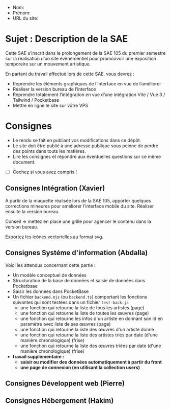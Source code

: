 - Nom:
- Prénom:
- URL du site:

# Sujet : Description de la SAE

Cette SAE s’inscrit dans le prolongement de la SAE 105 du premier semestre sur la réalisation d’un site évènementiel pour promouvoir une exposition temporaire sur un mouvement artistique.

En partant du travail effectué lors de cette SAE, vous devrez :

- Reprendre les éléments graphiques de l’interface en vue de l’améliorer
- Réaliser la version bureau de l’interface
- Reprendre totalement l’intégration en vue d’une intégration Vite / Vue 3 / Tailwind / Pocketbase
- Mettre en ligne le site sur votre VPS

# Consignes

- Le rendu se fait en publiant vos modifications dans ce dépôt.
- Le site doit être publié à une adresse publique sous peinne de perdre des points dans touts les matiéres.
- Lire les consignes et répondre aux éventuelles questions sur ce même document.
- [ ] Cochez si vous avez compris !

## Consignes Intégration (Xavier)

À partir de la maquette réalisée lors de la SAE 105, apporter quelques corrections mineures pour améliorer l’interface mobile du site. Réaliser ensuite la version bureau.

Conseil ⇒ mettez en place une grille pour agencer le contenu dans la version bureau.

Exportez les icônes vectorielles au format svg.

## Consignes Systéme d'information (Abdalla)

Voici les attendus concernant cette partie :

- Un modèle conceptuel de données
- Structuration de la base de données et saisie de données dans Pocketbase
- Saisir les données dans PocketBase
- Un fichier `backend.mjs` (ou `backend.ts`) comportant les fonctions suivantes qui sont testées dans un fichier `test-back.js`
  - une fonction qui retourne la liste de tous les artistes (page)
  - une fonction qui retourne la liste de toutes les œuvres (page)
  - une fonction qui retourne les infos d'un artiste en donnant son id en paramètre avec liste de ses œuvres (page)
  - une fonction qui retourne la liste des œuvres d'un artiste donné
  - une fonction qui retourne la liste des artistes triés par date (d'une manière chronologique) (frise)
  - une fonction qui retourne la liste des œuvres triées par date (d'une manière chronologique) (frise)
- **travail supplémentaire :**
  - **saisir ou modifier des données automatiquement à partir du front**
  - **une page de connexion (en utilisant la collection users)**

## Consignes Développent web (Pierre)

## Consignes Hébergement (Hakim)
